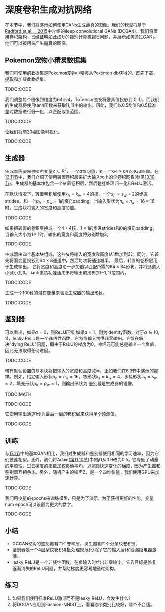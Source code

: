 

<!--
 × @version:
 × @Author:  StevenJokes https://github.com/StevenJokes
 × @Date: 2020-06-30 13:43:26
 * @LastEditors:  StevenJokes https://github.com/StevenJokes
 * @LastEditTime: 2020-06-30 15:30:09
 × @Description:translate
 × @TODO::
 × @Reference:http://preview.d2l.ai/d2l-en/PR-1080/chapter_generative-adversarial-networks/dcgan.html
-->

# 深度卷积生成对抗网络

在本节中，我们将演示如何使用GANs生成逼真的图像。我们的模型将基于[Radford et al.， 2015](http://preview.d2l.ai/d2l-en/PR-1080/chapter_references/zreferences.html#radford-metz-chintala-2015)中介绍的deep convolutional GANs (DCGAN)。我们将借用卷积架构，已经证明如此成功的甄别计算机视觉问题，并展示如何通过GANs，他们可以被用来产生逼真的图像。

## Pokemon宠物小精灵数据集

我们将使用的数据集是Pokemon宠物小精灵从[Pokemon db](https://pokemondb.net/sprites)获得的。首先下载、提取和加载此数据集。

TODO:CODE

我们调整每个图像到维度为64×64。ToTensor变换将像素值投影到$[0,1]$。而我们的生成器将使用tanh函数来获取$[1,1]$中的输出。因此，我们以$0.5$均值和$0.5$标准差对数据进行归一化，以匹配取值范围。

TODO:CODE

让我们将前20幅图像可视化。

TODO:CODE

## 生成器

生成器需要映射噪声变量$z∈R^d$，一个d维向量，到一个$64×64$的RGB图像。在[13.11节](http://preview.d2l.ai/d2l-en/PR-1080/chapter_computer-vision/fcn.html#sec-fcn)中，我们介绍了使用转置卷积层来扩大输入大小的全卷积网络(参见[13.10节](http://preview.d2l.ai/d2l-en/PR-1080/chapter_computer-vision/transposed-conv.html#sec-transposed-conv))。生成器的基本块包含一个转置卷积层，然后是批处理归一化和ReLU激活。

在默认情况下，转置卷积层使用$k_h=k_w=4$的核，一个$s_h=s_w=2$的步进strides，和一个$p_h=p_w=1$的填充padding。当输入形状为$n_h×n_w =16×16$时，生成块将输入的宽度和高度加倍。

TODO:CODE

如果把转置的卷积层换成一个$4×4$核，$1×1$的步进strides和$0$的填充padding。当输入大小为$1×1$时，输出的宽度和高度将分别增加3。

TODO:CODE

生成器由四个基本块组成，这些块将输入的宽度和高度从1增加到32。同时，它首先将潜变量投影到$64×8$通道中，然后每次将通道减半。 最后，转置的卷积层用于生成输出。 它将宽度和高度进一步加倍以匹配所需的$64×64$形状，并将通道大小减小到$3$。 tanh激活功能适用于将输出值投影到$(-1,1)$范围内。

TODO:CODE

生成一个100维的潜在变量来验证生成器的输出形状。

TODO:CODE

## 鉴别器

可以看出，如果$a =0$，则ReLU正常;如果$a =1$，则为identity函数。对于$α∈(0,1)$，leaky ReLU是一个非线性函数，它为负输入提供非零输出。它旨在解决"dying ReLU"问题，即由于ReLU的梯度为0，神经元可能总是输出一个负值，因此无法取得任何进展。

TODO:CODE

带有默认设置的基本块将把输入的宽度和高度减半，正如我们在6.3节中演示的那样。例如，给定输入形状$n_h=n_w=16$，核形状$k_h=k_w=4$，步幅形状$s_h=s_w=2$，填充形状$p_h=p_w=1$，则输出形状为
鉴别器是生成器的镜像。

TODO:MATH

TODO:CODE

它使用输出通道$1$作为最后一层的卷积层来获得单个预测值。

TODO:CODE


## 训练

与[17.1节](http://preview.d2l.ai/d2l-en/PR-1080/chapter_generative-adversarial-networks/gan.html#sec-basic-gan)中的基本GAN相比，我们对生成器和鉴别器使用相同的学习速率，因为它们彼此相似。此外，我们将Adam([第11.10节](http://preview.d2l.ai/d2l-en/PR-1080/chapter_optimization/adam.html#sec-adam))中的$β1$从$0.9$改为$0.5$。它降低了动量的平顺性，过去梯度的指数加权移动平均，以照顾快速变化的梯度，因为产生器和鉴别器互相争斗。另外，随机产生的噪声Z，是一个四维张量，我们使用GPU来加速计算。

TODO:CODE

我们用少量的epochs来训练模型，只是为了演示。为了获得更好的性能，变量num epoch可以设置为更大的数字。

TODO:CODE

## 小结

- DCGAN结构的鉴别器有四个卷积层，发生器有四个分条纹卷积层。
- 鉴别器是一个4层条纹卷积与批处理规范化(除了它的输入层)和泄漏继电器激活。
- leaky ReLU是一个非线性函数，在负输入时给出非零输出。它的目标是修复逐渐消失的ReLU问题，并帮助梯度更容易地通过架构。

## 练习

1. 如果我们使用标准ReLU激活而不是leaky ReLU，会发生什么?
1. 将DCGAN应用到Fashion-MNIST上，看看哪个类别比较好，哪个不合适。
